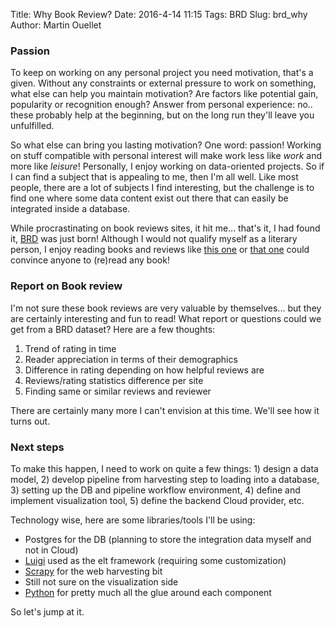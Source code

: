 Title: Why Book Review?
Date: 2016-4-14 11:15
Tags: BRD
Slug: brd_why
Author: Martin Ouellet
<!-- Status: draft -->

### Passion

To keep on working on any personal project you need motivation, that's a given. Without any constraints or external pressure to work on something, what else can help you maintain motivation? Are factors like potential gain, popularity or recognition enough? Answer from personal experience: no.. these probably help at the beginning, but on the long run they'll leave you unfulfilled.

So what else can bring you lasting motivation? One word: passion!  Working on stuff compatible with personal interest will make work less like *work* and more like *leisure*! Personally, I enjoy working on data-oriented projects. So if I can find a subject that is appealing to me, then I'm all well. Like most people, there are a lot of subjects I find interesting, but the challenge is to find one where some data content exist out there that can easily be integrated inside a database.

While procrastinating on book reviews sites, it hit me... that's it, I had found it, [BRD]({filename}pages/Home.md) was just born!  Although I would not qualify myself as a literary person, I enjoy reading books and reviews like [this one](https://www.librarything.com/work/23078/reviews/67790839) or [that one](https://www.goodreads.com/review/show/9230871?book_show_action=true&from_review_page=1) could convince anyone to (re)read any book!


### Report on Book review

I'm not sure these book reviews are very valuable by themselves... but they are certainly interesting and fun to read!  What report or questions could we get from a BRD dataset?  Here are a few thoughts:

1. Trend of rating in time
2. Reader appreciation in terms of their demographics
3. Difference in rating depending on how helpful reviews are
4. Reviews/rating statistics difference per site
5. Finding same or similar reviews and reviewer

There are certainly many more I can't envision at this time. We'll see how it turns out.

### Next steps

To make this happen, I need to work on quite a few things: 1) design a data model, 2) develop pipeline from harvesting step to loading into a database, 3) setting up the DB and pipeline workflow environment, 4) define and implement visualization tool, 5) define the backend Cloud provider, etc.    

Technology wise, here are some libraries/tools I'll be using:

* Postgres for the DB (planning to store the integration data myself and not in Cloud)
* [Luigi](https://github.com/spotify/luigi) used as the elt framework (requiring some customization)
* [Scrapy](scrapy.org) for the web harvesting bit
* Still not sure on the visualization side
* [Python](https://www.python.org) for pretty much all the glue around each component

So let's jump at it.
